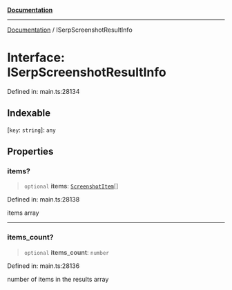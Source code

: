 [**Documentation**](../README.md)

***

[Documentation](../README.md) / ISerpScreenshotResultInfo

# Interface: ISerpScreenshotResultInfo

Defined in: main.ts:28134

## Indexable

\[`key`: `string`\]: `any`

## Properties

### items?

> `optional` **items**: [`ScreenshotItem`](../classes/ScreenshotItem.md)[]

Defined in: main.ts:28138

items array

***

### items\_count?

> `optional` **items\_count**: `number`

Defined in: main.ts:28136

number of items in the results array
